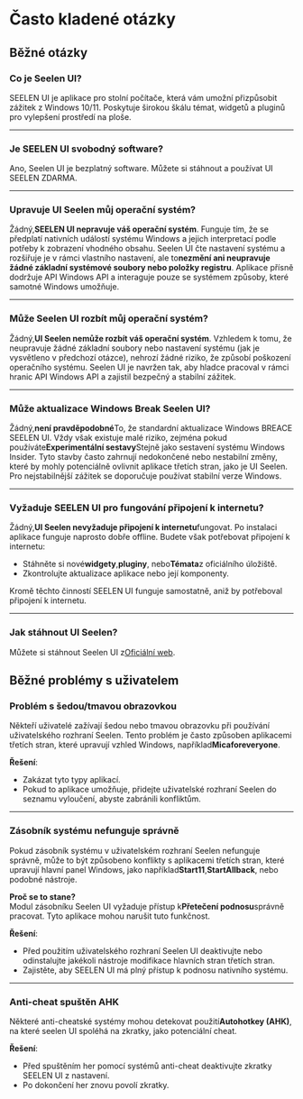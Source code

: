 # **Často kladené otázky**

## **Běžné otázky**

### **Co je Seelen UI?**

SEELEN UI je aplikace pro stolní počítače, která vám umožní přizpůsobit zážitek
z Windows 10/11. Poskytuje širokou škálu témat, widgetů a pluginů pro vylepšení
prostředí na ploše.

---

### **Je SEELEN UI svobodný software?**

Ano, Seelen UI je bezplatný software. Můžete si stáhnout a používat UI SEELEN
ZDARMA.

---

### **Upravuje UI Seelen můj operační systém?**

Žádný,**SEELEN UI nepravuje váš operační systém**. Funguje tím, že se předplatí
nativních událostí systému Windows a jejich interpretací podle potřeby k
zobrazení vhodného obsahu. Seelen UI čte nastavení systému a rozšiřuje je v
rámci vlastního nastavení, ale to**nezmění ani neupravuje žádné základní
systémové soubory nebo položky registru**. Aplikace přísně dodržuje API Windows
API a interaguje pouze se systémem způsoby, které samotné Windows umožňuje.

---

### **Může Seelen UI rozbít můj operační systém?**

Žádný,**UI Seelen nemůže rozbít váš operační systém**. Vzhledem k tomu, že
neupravuje žádné základní soubory nebo nastavení systému (jak je vysvětleno v
předchozí otázce), nehrozí žádné riziko, že způsobí poškození operačního
systému. Seelen UI je navržen tak, aby hladce pracoval v rámci hranic API
Windows API a zajistil bezpečný a stabilní zážitek.

---

### **Může aktualizace Windows Break Seelen UI?**

Žádný,**není pravděpodobné**To, že standardní aktualizace Windows BREACE SEELEN
UI. Vždy však existuje malé riziko, zejména pokud používáte**Experimentální
sestavy**Stejně jako sestavení systému Windows Insider. Tyto stavby často
zahrnují nedokončené nebo nestabilní změny, které by mohly potenciálně ovlivnit
aplikace třetích stran, jako je UI Seelen. Pro nejstabilnější zážitek se
doporučuje používat stabilní verze Windows.

---

### **Vyžaduje SEELEN UI pro fungování připojení k internetu?**

Žádný,**UI Seelen nevyžaduje připojení k internetu**fungovat. Po instalaci
aplikace funguje naprosto dobře offline. Budete však potřebovat připojení k
internetu:

- Stáhněte si nové**widgety**,**pluginy**, nebo**Témata**z oficiálního úložiště.
- Zkontrolujte aktualizace aplikace nebo její komponenty.

Kromě těchto činností SEELEN UI funguje samostatně, aniž by potřeboval připojení
k internetu.

---

### **Jak stáhnout UI Seelen?**

Můžete si stáhnout Seelen UI z[Oficiální web](https://seelen.io).

## **Běžné problémy s uživatelem**

### **Problém s šedou/tmavou obrazovkou**

Někteří uživatelé zažívají šedou nebo tmavou obrazovku při používání
uživatelského rozhraní Seelen. Tento problém je často způsoben aplikacemi
třetích stran, které upravují vzhled Windows, například**Micaforeveryone**.

**Řešení**:

- Zakázat tyto typy aplikací.
- Pokud to aplikace umožňuje, přidejte uživatelské rozhraní Seelen do seznamu
  vyloučení, abyste zabránili konfliktům.

---

### **Zásobník systému nefunguje správně**

Pokud zásobník systému v uživatelském rozhraní Seelen nefunguje správně, může to
být způsobeno konflikty s aplikacemi třetích stran, které upravují hlavní panel
Windows, jako například**Start11**,**StartAllback**, nebo podobné nástroje.

**Proč se to stane?**\
Modul zásobníku Seelen UI vyžaduje přístup k**Přetečení podnosu**správně
pracovat. Tyto aplikace mohou narušit tuto funkčnost.

**Řešení**:

- Před použitím uživatelského rozhraní Seelen UI deaktivujte nebo odinstalujte
  jakékoli nástroje modifikace hlavních stran třetích stran.
- Zajistěte, aby SEELEN UI má plný přístup k podnosu nativního systému.

---

### **Anti-cheat spuštěn AHK**

Některé anti-cheatské systémy mohou detekovat použití**Autohotkey (AHK)**, na
které seelen UI spoléhá na zkratky, jako potenciální cheat.

**Řešení**:

- Před spuštěním her pomocí systémů anti-cheat deaktivujte zkratky SEELEN UI z
  nastavení.
- Po dokončení her znovu povolí zkratky.

